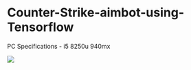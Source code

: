 # Counter-Strike-aimbot-using-Tensorflow

PC Specifications - 
i5 8250u
940mx

![](csgo_aimbot.gif)
